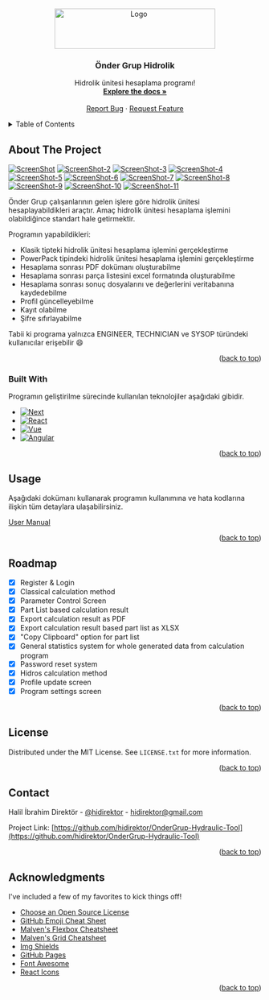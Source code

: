 <a name="readme-top"></a>

<br />
<div align="center">
  <a href="https://github.com/hidirektor/OnderGrup-Hydraulic-Tool">
    <img src="readme/onderGrupMain.png" alt="Logo" width="320" height="80">
  </a>

  <h3 align="center">Önder Grup Hidrolik</h3>

  <p align="center">
    Hidrolik ünitesi hesaplama programı!
    <br />
    <a href="https://www.notion.so/Teamspace-Home-0c63f5fdeb054503a2b66944317b6a6a"><strong>Explore the docs »</strong></a>
    <br />
    <br />
    <a href="https://github.com/hidirektor/OnderGrup-Hydraulic-Tool/issues">Report Bug</a>
    ·
    <a href="https://github.com/hidirektor/OnderGrup-Hydraulic-Tool/issues">Request Feature</a>
  </p>
</div>



<!-- TABLE OF CONTENTS -->
<details>
  <summary>Table of Contents</summary>
  <ol>
    <li>
      <a href="#about-the-project">About The Project</a>
      <ul>
        <li><a href="#built-with">Built With</a></li>
      </ul>
    </li>
    <li><a href="#usage">Usage</a></li>
    <li><a href="#roadmap">Roadmap</a></li>
    <li><a href="#license">License</a></li>
    <li><a href="#contact">Contact</a></li>
    <li><a href="#acknowledgments">Acknowledgments</a></li>
  </ol>
</details>



<!-- ABOUT THE PROJECT -->
## About The Project

[![ScreenShot][product-screenshot]](https://ondergrup.com)
[![ScreenShot-2][product-screenshot2]](https://ondergrup.com)
[![ScreenShot-3][product-screenshot3]](https://ondergrup.com)
[![ScreenShot-4][product-screenshot4]](https://ondergrup.com)
[![ScreenShot-5][product-screenshot5]](https://ondergrup.com)
[![ScreenShot-6][product-screenshot6]](https://ondergrup.com)
[![ScreenShot-7][product-screenshot7]](https://ondergrup.com)
[![ScreenShot-8][product-screenshot8]](https://ondergrup.com)
[![ScreenShot-9][product-screenshot9]](https://ondergrup.com)
[![ScreenShot-10][product-screenshot10]](https://ondergrup.com)
[![ScreenShot-11][product-screenshot11]](https://ondergrup.com)

Önder Grup çalışanlarının gelen işlere göre hidrolik ünitesi hesaplayabildikleri araçtır. Amaç hidrolik ünitesi hesaplama işlemini olabildiğince standart hale getirmektir.

Programın yapabildikleri:
* Klasik tipteki hidrolik ünitesi hesaplama işlemini gerçekleştirme
* PowerPack tipindeki hidrolik ünitesi hesaplama işlemini gerçekleştirme
* Hesaplama sonrası PDF dokümanı oluşturabilme
* Hesaplama sonrası parça listesini excel formatında oluşturabilme
* Hesaplama sonrası sonuç dosyalarını ve değerlerini veritabanına kaydedebilme
* Profil güncelleyebilme
* Kayıt olabilme
* Şifre sıfırlayabilme

Tabii ki programa yalnızca ENGINEER, TECHNICIAN ve SYSOP türündeki kullanıcılar erişebilir :smile:

<p align="right">(<a href="#readme-top">back to top</a>)</p>



### Built With

Programın geliştirilme sürecinde kullanılan teknolojiler aşağıdaki gibidir.

* [![Next][Next.js]][Next-url]
* [![React][React.js]][React-url]
* [![Vue][Vue.js]][Vue-url]
* [![Angular][Angular.io]][Angular-url]

<p align="right">(<a href="#readme-top">back to top</a>)</p>


<!-- USAGE EXAMPLES -->
## Usage

Aşağıdaki dokümanı kullanarak programın kullanımına ve hata kodlarına ilişkin tüm detaylara ulaşabilirsiniz.

[User Manual](https://github.com/hidirektor/ondergrup-hydraulic-tool/blob/main/docs/Onder%20Group%20Hydraulic%20Tool%20User%20Manual.pdf)

<p align="right">(<a href="#readme-top">back to top</a>)</p>



<!-- ROADMAP -->
## Roadmap

- [x] Register & Login
- [x] Classical calculation method
- [x] Parameter Control Screen
- [x] Part List based calculation result
- [x] Export calculation result as PDF
- [x] Export calculation result based part list as XLSX
- [x] "Copy Clipboard" option for part list
- [x] General statistics system for whole generated data from calculation program
- [x] Password reset system
- [x] Hidros calculation method
- [x] Profile update screen
- [x] Program settings screen

<p align="right">(<a href="#readme-top">back to top</a>)</p>


<!-- LICENSE -->
## License

Distributed under the MIT License. See `LICENSE.txt` for more information.

<p align="right">(<a href="#readme-top">back to top</a>)</p>



<!-- CONTACT -->
## Contact

Halil İbrahim Direktör - [@hidirektor](https://instagram.com/hidirektor) - hidirektor@gmail.com

Project Link: [https://github.com/hidirektor/OnderGrup-Hydraulic-Tool](https://github.com/hidirektor/OnderGrup-Hydraulic-Tool)

<p align="right">(<a href="#readme-top">back to top</a>)</p>



<!-- ACKNOWLEDGMENTS -->
## Acknowledgments

I've included a few of my favorites to kick things off!

* [Choose an Open Source License](https://choosealicense.com)
* [GitHub Emoji Cheat Sheet](https://www.webpagefx.com/tools/emoji-cheat-sheet)
* [Malven's Flexbox Cheatsheet](https://flexbox.malven.co/)
* [Malven's Grid Cheatsheet](https://grid.malven.co/)
* [Img Shields](https://shields.io)
* [GitHub Pages](https://pages.github.com)
* [Font Awesome](https://fontawesome.com)
* [React Icons](https://react-icons.github.io/react-icons/search)

<p align="right">(<a href="#readme-top">back to top</a>)</p>



<!-- MARKDOWN LINKS & IMAGES -->
<!-- https://www.markdownguide.org/basic-syntax/#reference-style-links -->
[contributors-shield]: https://img.shields.io/github/contributors/othneildrew/Best-README-Template.svg?style=for-the-badge
[contributors-url]: https://github.com/hidirektor/OnderGrup-Hydraulic-Tool/graphs/contributors
[forks-shield]: https://img.shields.io/github/forks/othneildrew/Best-README-Template.svg?style=for-the-badge
[forks-url]: https://github.com/hidirektor/OnderGrup-Hydraulic-Tool/network/members
[stars-shield]: https://img.shields.io/github/stars/othneildrew/Best-README-Template.svg?style=for-the-badge
[stars-url]: https://github.com/hidirektor/OnderGrup-Hydraulic-Tool/stargazers
[issues-shield]: https://img.shields.io/github/issues/othneildrew/Best-README-Template.svg?style=for-the-badge
[issues-url]: https://github.com/hidirektor/OnderGrup-Hydraulic-Tool/issues
[license-shield]: https://img.shields.io/github/license/othneildrew/Best-README-Template.svg?style=for-the-badge
[license-url]: https://github.com/hidirektor/OnderGrup-Hydraulic-Tool/blob/master/LICENSE.txt
[linkedin-shield]: https://img.shields.io/badge/-LinkedIn-black.svg?style=for-the-badge&logo=linkedin&colorB=555
[linkedin-url]: https://www.linkedin.com/in/hidirektor/
[product-screenshot]: readme/ss-1.png
[product-screenshot2]: readme/ss-2.png
[product-screenshot3]: readme/ss-3.png
[product-screenshot4]: readme/ss-4.png
[product-screenshot5]: readme/ss-5.png
[product-screenshot6]: readme/ss-6.png
[product-screenshot7]: readme/ss-7.png
[product-screenshot8]: readme/ss-8.png
[product-screenshot9]: readme/ss-9.png
[product-screenshot10]: readme/ss-10.png
[product-screenshot11]: readme/ss-11.png
[Next.js]: https://img.shields.io/badge/java-000000?style=for-the-badge&logo=java&logoColor=white
[Next-url]: https://www.java.com/tr/
[React.js]: https://img.shields.io/badge/javafx-20232A?style=for-the-badge&logo=javafx&logoColor=61DAFB
[React-url]: https://openjfx.io/
[Vue.js]: https://img.shields.io/badge/node.js-35495E?style=for-the-badge&logo=nodedotjs&logoColor=4FC08D
[Vue-url]: https://nodejs.org/en
[Angular.io]: https://img.shields.io/badge/mongodb-DD0031?style=for-the-badge&logo=mongodb&logoColor=white
[Angular-url]: https://www.mongodb.com/
[Svelte.dev]: https://img.shields.io/badge/Svelte-4A4A55?style=for-the-badge&logo=svelte&logoColor=FF3E00
[Svelte-url]: https://svelte.dev/
[Laravel.com]: https://img.shields.io/badge/Laravel-FF2D20?style=for-the-badge&logo=laravel&logoColor=white
[Laravel-url]: https://laravel.com
[Bootstrap.com]: https://img.shields.io/badge/Bootstrap-563D7C?style=for-the-badge&logo=bootstrap&logoColor=white
[Bootstrap-url]: https://getbootstrap.com
[JQuery.com]: https://img.shields.io/badge/jQuery-0769AD?style=for-the-badge&logo=jquery&logoColor=white
[JQuery-url]: https://jquery.com 
